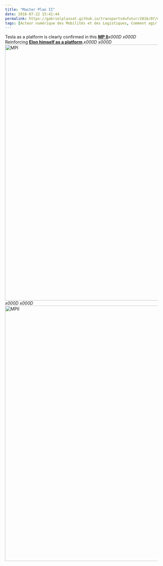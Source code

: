```yaml
---
title: "Master Plan II"
date: 2016-07-22 15:41:44
permalink: https://gabrielplassat.github.io/transportsdufutur/2016/07/master-plan-ii.html
tags: [Acteur numérique des Mobilités et des Logistiques, Comment agir pour changer les pratiques ?, cybercar, donnée data, E.Musk, économie de l'expérience, ecosystème, Energie, innovation, internet des objets, Tesla]
---
```


Tesla as a platform is clearly confirmed in this <a href="https://www.tesla.com/blog/master-plan-part-deux" target="_blank"><strong>MP II</strong></a>_x000D_
_x000D_
Reinforcing <a href="http://transportsdufutur.ademe.fr/2016/04/e-musk-as-a-platform.html" target="_blank"><strong>Elon himself as a platform</strong></a>._x000D_
_x000D_
<a href="http://transportsdufutur.ademe.fr/wp-content/uploads/sites/6/2016/07/MPI.jpg" rel="attachment wp-att-4237"><img class="aligncenter wp-image-4237 size-full" src="http://transportsdufutur.ademe.fr/wp-content/uploads/sites/6/2016/07/MPI.jpg" alt="MPI" width="646" height="843" /></a>_x000D_
_x000D_
<a href="http://transportsdufutur.ademe.fr/wp-content/uploads/sites/6/2016/07/MPII.jpg" rel="attachment wp-att-4238"><img class="wp-image-4238 size-full aligncenter" src="http://transportsdufutur.ademe.fr/wp-content/uploads/sites/6/2016/07/MPII.jpg" alt="MPII" width="572" height="841" /></a>
